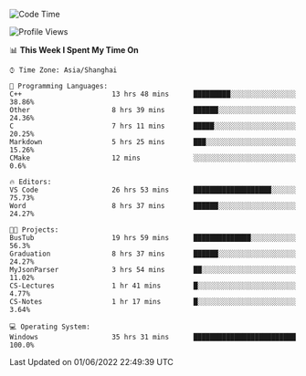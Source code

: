 <!--START_SECTION:waka-->
![Code Time](http://img.shields.io/badge/Code%20Time-91%20hrs%2046%20mins-blue)

![Profile Views](http://img.shields.io/badge/Profile%20Views-5-blue)

📊 **This Week I Spent My Time On** 

```text
⌚︎ Time Zone: Asia/Shanghai

💬 Programming Languages: 
C++                      13 hrs 48 mins      █████████░░░░░░░░░░░░░░░░   38.86% 
Other                    8 hrs 39 mins       ██████░░░░░░░░░░░░░░░░░░░   24.36% 
C                        7 hrs 11 mins       █████░░░░░░░░░░░░░░░░░░░░   20.25% 
Markdown                 5 hrs 25 mins       ███░░░░░░░░░░░░░░░░░░░░░░   15.26% 
CMake                    12 mins             ░░░░░░░░░░░░░░░░░░░░░░░░░   0.6%

🔥 Editors: 
VS Code                  26 hrs 53 mins      ███████████████████░░░░░░   75.73% 
Word                     8 hrs 37 mins       ██████░░░░░░░░░░░░░░░░░░░   24.27%

🐱‍💻 Projects: 
BusTub                   19 hrs 59 mins      ██████████████░░░░░░░░░░░   56.3% 
Graduation               8 hrs 37 mins       ██████░░░░░░░░░░░░░░░░░░░   24.27% 
MyJsonParser             3 hrs 54 mins       ██░░░░░░░░░░░░░░░░░░░░░░░   11.02% 
CS-Lectures              1 hr 41 mins        █░░░░░░░░░░░░░░░░░░░░░░░░   4.77% 
CS-Notes                 1 hr 17 mins        █░░░░░░░░░░░░░░░░░░░░░░░░   3.64%

💻 Operating System: 
Windows                  35 hrs 31 mins      █████████████████████████   100.0%

```


 Last Updated on 01/06/2022 22:49:39 UTC
<!--END_SECTION:waka-->
